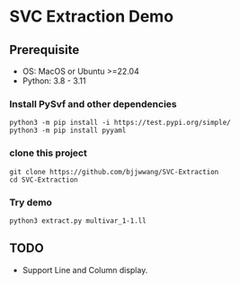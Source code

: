 # SVC Extraction Demo

## Prerequisite

- OS: MacOS or Ubuntu >=22.04
- Python: 3.8 - 3.11

### Install PySvf and other dependencies
```
python3 -m pip install -i https://test.pypi.org/simple/
python3 -m pip install pyyaml
```

### clone this project

```
git clone https://github.com/bjjwwang/SVC-Extraction
cd SVC-Extraction
```

### Try demo

```
python3 extract.py multivar_1-1.ll
```

## TODO
- Support Line and Column display.